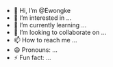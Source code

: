- 👋 Hi, I’m @Ewongke
- 👀 I’m interested in ...
- 🌱 I’m currently learning ...
- 💞️ I’m looking to collaborate on ...
- 📫 How to reach me ...
- 😄 Pronouns: ...
- ⚡ Fun fact: ...

<!---
Ewongke/Ewongke is a ✨ special ✨ repository because its `README.md` (this file) appears on your GitHub profile.
You can click the Preview link to take a look at your changes.
--preview
->

i am a boy
i will not work today
i dont want to be exploited.